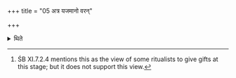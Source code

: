 +++
title = "05 अत्र यजमानो वरन्"

+++

<details><summary>थिते</summary>

5. At this stage[^1] the sacrificer gives a chosen gift to the priests: an ox, or three milch-cows, or three (other) cows as the gifts.  


[^1]: ŚB XI.7.2.4 mentions this as the view of some ritualists to give gifts at this stage; but it does not support this view.
</details>
